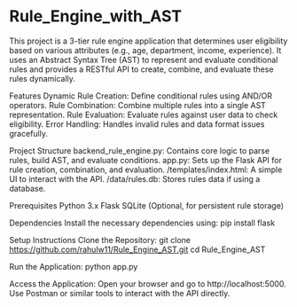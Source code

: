 # Rule_Engine_with_AST

This project is a 3-tier rule engine application that determines user eligibility based on various attributes (e.g., age, department, income, experience). It uses an Abstract Syntax Tree (AST) to represent and evaluate conditional rules and provides a RESTful API to create, combine, and evaluate these rules dynamically.

Features
    Dynamic Rule Creation: Define conditional rules using AND/OR operators.
    Rule Combination: Combine multiple rules into a single AST representation.
    Rule Evaluation: Evaluate rules against user data to check eligibility.
    Error Handling: Handles invalid rules and data format issues gracefully.

Project Structure
    backend_rule_engine.py: Contains core logic to parse rules, build AST, and evaluate conditions.
    app.py: Sets up the Flask API for rule creation, combination, and evaluation.
    /templates/index.html: A simple UI to interact with the API.
    /data/rules.db: Stores rules data if using a database.

Prerequisites
    Python 3.x
    Flask
    SQLite (Optional, for persistent rule storage)

Dependencies
    Install the necessary dependencies using:
    pip install flask

Setup Instructions
    Clone the Repository:
    git clone https://github.com/rahulw11/Rule_Engine_AST.git
    cd Rule_Engine_AST

Run the Application:
    python app.py

Access the Application:
    Open your browser and go to http://localhost:5000.
    Use Postman or similar tools to interact with the API directly.

